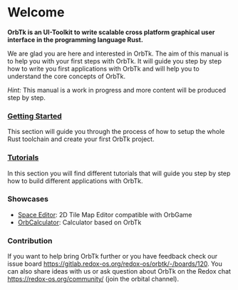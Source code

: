 # Welcome

**OrbTk is an UI-Toolkit to write scalable cross platform graphical user interface in the programming language Rust.**

We are glad you are here and interested in OrbTk. The aim of this manual is to help you with your first steps with OrbTk. 
It will guide you step by step how to write you first applications with OrbTk and will help you to understand the core concepts
of OrbTk.

*Hint:* This manual is a work in progress and more content will be produced step by step.

### [Getting Started](getting_started/getting_started.md)

This section will guide you through the process of how to setup the whole Rust toolchain and create your first OrbTk project.

### [Tutorials](tutorials/tutorials.md)

In this section you will find different tutorials that will guide you step by step how to build different applications with OrbTk.

### Showcases

* [Space Editor](https://codeberg.org/pinhead-galaxy/space-editor): 2D Tile Map Editor compatible with OrbGame
* [OrbCalculator](https://gitlab.redox-os.org/redox-os/orbcalculator): Calculator based on OrbTk

### Contribution

If you want to help bring OrbTk further or you have feedback check our issue board https://gitlab.redox-os.org/redox-os/orbtk/-/boards/120. You can also share ideas with us or ask question about OrbTk on the Redox chat https://redox-os.org/community/ (join the orbital channel).